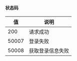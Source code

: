 
####    状态码
| 值     | 说明       |
|-------|----------|
| 200   | 请求成功     |
| 50007 | 登录失败     |
| 50008 | 获取登录信息失败 |

